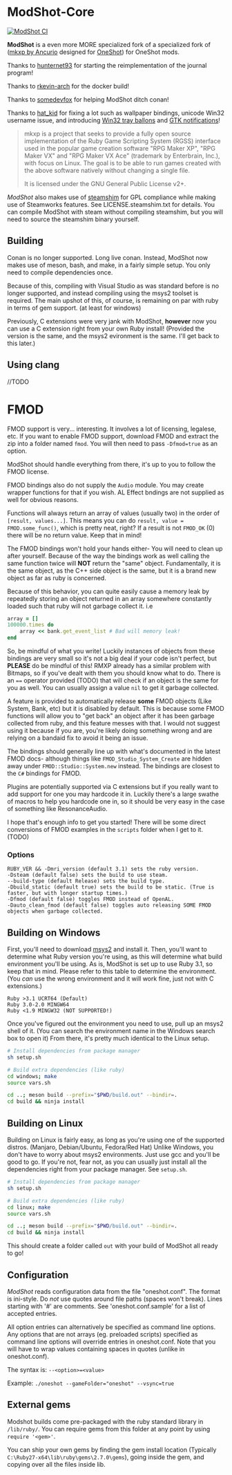 # ModShot-Core

[![ModShot CI](https://github.com/Astrabit-ST/ModShot-Core/actions/workflows/ci.yml/badge.svg)](https://github.com/Astrabit-ST/ModShot-Core/actions/workflows/ci.yml)

**ModShot** is a even more MORE specialized fork of a specialized fork of ([mkxp by Ancurio](https://github.com/Ancurio/mkxp) designed for [OneShot](http://oneshot-game.com/)) for OneShot mods.

Thanks to [hunternet93](https://github.com/hunternet93) for starting the reimplementation of the journal program!

Thanks to [rkevin-arch](https://github.com/rkevin-arch) for the docker build!

Thanks to [somedevfox](https://github.com/somedevfox) for helping ModShot ditch conan!

Thanks to [hat_kid](https://github.com/thehatkid) for fixing a lot such as wallpaper bindings, unicode Win32 username issue, and introducing
[Win32 tray ballons](https://docs.microsoft.com/en-us/windows/win32/shell/notification-area) and
[GTK notifications](https://developer-old.gnome.org/GNotification/)!

> mkxp is a project that seeks to provide a fully open source implementation of the Ruby Game Scripting System (RGSS) interface used in the popular game creation software "RPG Maker XP", "RPG Maker VX" and "RPG Maker VX Ace" (trademark by Enterbrain, Inc.), with focus on Linux. The goal is to be able to run games created with the above software natively without changing a single file.
>
> It is licensed under the GNU General Public License v2+.

*ModShot* also makes use of [steamshim](https://hg.icculus.org/icculus/steamshim/) for GPL compliance while making use of Steamworks features. See LICENSE.steamshim.txt for details.
You can compile ModShot with steam without compiling steamshim, but you will need to source the steamshim binary yourself.

## Building

Conan is no longer supported. Long live conan.
Instead, ModShot now makes use of meson, bash, and make, in a fairly simple setup. You only need to compile dependencies once.

Because of this, compiling with Visual Studio as was standard before is no longer supported, and instead compiling using the msys2 toolset is required.
The main upshot of this, of course, is remaining on par with ruby in terms of gem support. (at least for windows)

Previously, C extensions were very jank with ModShot, **however** now you can use a C extension right from your own Ruby install!
(Provided the version is the same, and the msys2 evironment is the same. I'll get back to this later.)

## Using clang

//TODO

# FMOD

FMOD support is very... interesting. It involves a lot of licensing, legalese, etc.
If you want to enable FMOD support, download FMOD and extract the zip into a folder named `fmod`.
You will then need to pass `-Dfmod=true` as an option.

ModShot should handle everything from there, it's up to you to follow the FMOD license.

FMOD bindings also do not supply the `Audio` module. You may create wrapper functions for that if you wish.
AL Effect bndings are not supplied as well for obvious reasons.

Functions will always return an array of values (usually two) in the order of `[result, values...]`.
This means you can do `result, value = FMOD.some_func()`, which is pretty neat, right? If a result is not `FMOD_OK` (0) there will be no return value. Keep that in mind!

The FMOD bindings won't hold your hands either- You will need to clean up after yourself.
Because of the way the bindings work as well calling the same function twice will **NOT** return the "same" object. Fundamentally, it is the same object, as the C++ side object is the same, but it is a brand new object as far as ruby is concerned.

Because of this behavior, you can quite easily cause a memory leak by repeatedly storing an object returned in an array somewhere constantly loaded such that ruby will not garbage collect it.
i.e
```rb
array = []
100000.times do
    array << bank.get_event_list # Bad will memory leak!
end
```
So, be mindful of what you write! Luckily instances of objects from these bindings are very small so it's not a big deal if your code isn't perfect, but **PLEASE** do be mindful of this! RMXP already has a similar problem with Bitmaps, so if you've dealt with them you should know what to do.
There is an `==` operator provided (TODO) that will check if an object is the same for you as well. You can usually assign a value `nil` to get it garbage collected.

A feature is provided to automatically release **some** FMOD objects (Like System, Bank, etc) but it is disabled by default.
This is because some FMOD functions will allow you to "get back" an object after it has been garbage collected from ruby, and this feature messes with that.
I would not suggest using it because if you are, you're likely doing something wrong and are relying on a bandaid fix to avoid it being an issue.

The bindings should generally line up with what's documented in the latest FMOD docs- although things like `FMOD_Studio_System_Create` are hidden away under `FMOD::Studio::System.new` instead. The bindings are closest to the `C#` bindings for FMOD.

Plugins are potentially supported via C extensions but if you really want to add support for one you may hardcode it in. Luckily there's a large swathe of macros to help you hardcode one in, so it should be very easy in the case of something like ResonanceAudio.

I hope that's enough info to get you started! There will be some direct conversions of FMOD examples in the `scripts` folder when I get to it. (TODO)

### Options

```
RUBY_VER && -Dmri_version (default 3.1) sets the ruby version.
-Dsteam (default false) sets the build to use steam.
--build-type (default Release) sets the build type.
-Dbuild_static (default true) sets the build to be static. (True is faster, but with longer startup times.)
-Dfmod (default false) toggles FMOD instead of OpenAL.
-Dauto_clean_fmod (default false) toggles auto releasing SOME FMOD objects when garbage collected.
```

## Building on Windows

First, you'll need to download [msys2](https://www.msys2.org/) and install it.
Then, you'll want to determine what Ruby version you're using, as this will determine what build environment you'll be using.
As is, ModShot is set up to use Ruby 3.1, so keep that in mind. Please refer to this table to determine the environment.
(You *can* use the wrong environment and it will work fine, just not with C extensions.)

```
Ruby >3.1 UCRT64 (Default)
Ruby 3.0-2.0 MINGW64
Ruby <1.9 MINGW32 (NOT SUPPORTED!)
```

Once you've figured out the environment you need to use, pull up an msys2 shell of it.
(You can search the environment name in the Windows search box to open it)
From there, it's pretty much identical to the Linux setup.

```sh
# Install dependencies from package manager
sh setup.sh

# Build extra dependencies (like ruby)
cd windows; make
source vars.sh

cd ..; meson build --prefix="$PWD/build.out" --bindir=.
cd build && ninja install
```

## Building on Linux

Building on Linux is fairly easy, as long as you're using one of the supported distros. (Manjaro, Debian/Ubuntu, Fedora/Red Hat)
Unlike Windows, you don't have to worry about msys2 environments. Just use gcc and you'll be good to go.
If you're not, fear not, as you can usually just install all the dependencies right from your package manager. See `setup.sh`.

```sh
# Install dependencies from package manager
sh setup.sh

# Build extra dependencies (like ruby)
cd linux; make
source vars.sh

cd ..; meson build --prefix="$PWD/build.out" --bindir=.
cd build && ninja install
```

This should create a folder called `out` with your build of ModShot all ready to go!

## Configuration

*ModShot* reads configuration data from the file "oneshot.conf". The format is ini-style. Do *not* use quotes around file paths (spaces won't break). Lines starting with '#' are comments. See 'oneshot.conf.sample' for a list of accepted entries.

All option entries can alternatively be specified as command line options. Any options that are not arrays (eg. preloaded scripts) specified as command line options will override entries in oneshot.conf. Note that you will have to wrap values containing spaces in quotes (unlike in oneshot.conf).

The syntax is: `--<option>=<value>`

Example: `./oneshot --gameFolder="oneshot" --vsync=true`

## External gems

Modshot builds come pre-packaged with the ruby standard library in `/lib/ruby/`. You can require gems from this folder at any point by using `require '<gem>'`.

You can ship your own gems by finding the gem install location (Typically `C:\Ruby27-x64\lib\ruby\gems\2.7.0\gems`), going inside the gem, and copying over all the files inside lib.
